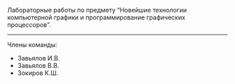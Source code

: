 Лабораторные работы по предмету “Новейшие технологии компьютерной графики и программирование графических процессоров”.
___
Члены команды:

- Завьялов И.В.
- Завьялов В.В.
- Зокиров К.Ш.